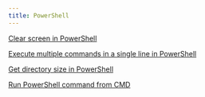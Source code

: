 ```yaml
---
title: PowerShell
---
```


[Clear screen in PowerShell](clear-screen)

[Execute multiple commands in a single line in PowerShell](execute-multiple-commands-in-single-line)

[Get directory size in PowerShell](get-directory-size)

[Run PowerShell command from CMD](run-powershell-command-from-cmd)
